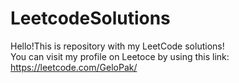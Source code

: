 # LeetcodeSolutions
Hello!This is repository with my LeetCode solutions!<br />
You can visit my profile on Leetoce by using this link:<br />
https://leetcode.com/GeloPak/
